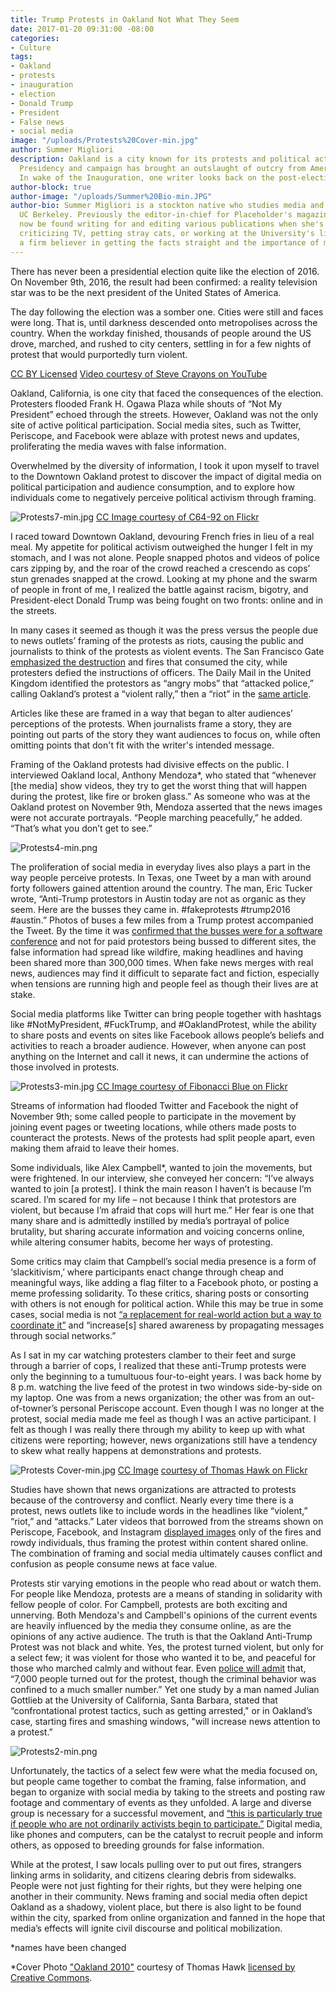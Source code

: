 ```yaml
---
title: Trump Protests in Oakland Not What They Seem
date: 2017-01-20 09:31:00 -08:00
categories:
- Culture
tags:
- Oakland
- protests
- inauguration
- election
- Donald Trump
- President
- False news
- social media
image: "/uploads/Protests%20Cover-min.jpg"
author: Summer Migliori
description: Oakland is a city known for its protests and political activism. Trump’s
  Presidency and campaign has brought an outslaught of outcry from American citizens.
  In wake of the Inauguration, one writer looks back on the post-election protests.
author-block: true
author-image: "/uploads/Summer%20Bio-min.JPG"
author-bio: Summer Migliori is a stockton native who studies media and English at
  UC Berkeley. Previously the editor-in-chief for Placeholder's magazine, she can
  now be found writing for and editing various publications when she's not tweeting,
  criticizing TV, petting stray cats, or working at the University's library. She's
  a firm believer in getting the facts straight and the importance of memes.
---
```


There has never been a presidential election quite like the election of 2016. On November 9th, 2016, the result had been confirmed: a reality television star was to be the next president of the United States of America.

The day following the election was a somber one. Cities were still and faces were long. That is, until darkness descended onto metropolises across the country. When the workday finished, thousands of people around the US drove, marched, and rushed to city centers, settling in for a few nights of protest that would purportedly turn violent.

[](https://www.youtube.com/watch?v=2fFnp80Rpqs)
[CC BY Licensed](https://creativecommons.org/licenses/by/3.0/legalcode) [Video courtesy of Steve Crayons on YouTube](https://www.youtube.com/watch?v=2fFnp80Rpqs)

Oakland, California, is one city that faced the consequences of the election. Protesters flooded Frank H. Ogawa Plaza while shouts of “Not My President” echoed through the streets. However, Oakland was not the only site of active political participation. Social media sites, such as Twitter, Periscope, and Facebook were ablaze with protest news and updates, proliferating the media waves with false information.

Overwhelmed by the diversity of information, I took it upon myself to travel to the Downtown Oakland protest to discover the impact of digital media on political participation and audience consumption, and to explore how individuals come to negatively perceive political activism through framing.

![Protests7-min.jpg](/uploads/Protests7-min.jpg)
[CC Image courtesy of C64-92 on Flickr](https://www.flickr.com/photos/84938919@N08/8031280221/in/photolist-deGpND-o8v6b7-bPeKGk-8SvSp6-5Y2AkG-na25k6-Nedxv-dwCict-qCTvYf-dD7fkM-abaSCY-mzF8Zf-boLx2D-4vdkxx-NefBt-6tnHWb-cSccyY-7CfSDh-aEmbKs-mmqwXh-jwvecJ-6tivTF-jwwRms-jwvAZS-7Xj2kt-bUXcRq-jzoHG4-dFog1h-jzngP6-6gqPJ-9hWi2A-mfoVRe-qtNyZu-6tiz8T-mupXdA-dD6Ya6-mzDQHT-dDcmTG-dDcmDQ-54fJRy-72rcJw-6tizcv-dDcmmj-6tnHMC-6tizgM-3dYUAo-myX7Rh-dDcmZo-qyVxvJ-NeeyD/)

I raced toward Downtown Oakland, devouring French fries in lieu of a real meal. My appetite for political activism outweighed the hunger I felt in my stomach, and I was not alone. People snapped photos and videos of police cars zipping by, and the roar of the crowd reached a crescendo as cops’ stun grenades snapped at the crowd. Looking at my phone and the swarm of people in front of me, I realized the battle against racism, bigotry, and President-elect Donald Trump was being fought on two fronts: online and in the streets.

In many cases it seemed as though it was the press versus the people due to news outlets’ framing of the protests as riots, causing the public and journalists to think of the protests as violent events. The San Francisco Gate [emphasized the destruction](http://www.sfgate.com/bayarea/article/Anti-Trump-protests-in-Oakland-turn-violent-10605621.php) and fires that consumed the city, while protesters defied the instructions of officers. The Daily Mail in the United Kingdom identified the protestors as “angry mobs” that “attacked police,” calling Oakland’s protest a “violent rally,” then a “riot” in the [same article](http://www.dailymail.co.uk/news/article-3922098/The-backlash-begins-Disgruntled-anti-Trump-protesters-refuse-accept-election-result-gather-New-York-cities-country.html).

Articles like these are framed in a way that began to alter audiences’ perceptions of the protests. When journalists frame a story, they are pointing out parts of the story they want audiences to focus on, while often omitting points that don't fit with the writer's intended message. 

Framing of the Oakland protests had divisive effects on the public. I interviewed Oakland local, Anthony Mendoza\*, who stated that “whenever \[the media\] show videos, they try to get the worst thing that will happen during the protest, like fire or broken glass.” As someone who was at the Oakland protest on November 9th, Mendoza asserted that the news images were not accurate portrayals. “People marching peacefully,” he added. “That’s what you don’t get to see.”

![Protests4-min.png](/uploads/Protests4-min.png)


The proliferation of social media in everyday lives also plays a part in the way people perceive protests. In Texas, one Tweet by a man with around forty followers gained attention around the country. The man, Eric Tucker wrote, “Anti-Trump protestors in Austin today are not as organic as they seem. Here are the busses they came in. #fakeprotests #trump2016 #austin.” Photos of buses a few miles from a Trump protest accompanied the Tweet. By the time it was [confirmed that the busses were for a software conference](https://www.nytimes.com/2016/11/20/business/media/how-fake-news-spreads.html?_r=2) and not for paid protestors being bussed to different sites, the false information had spread like wildfire, making headlines and having been shared more than 300,000 times.  When fake news merges with real news, audiences may find it difficult to separate fact and fiction, especially when tensions are running high and people feel as though their lives are at stake.

Social media platforms like Twitter can bring people together with hashtags like #NotMyPresident, #FuckTrump, and #OaklandProtest, while the ability to share posts and events on sites like Facebook allows people’s beliefs and activities to reach a broader audience. However, when anyone can post anything on the Internet and call it news, it can undermine the actions of those involved in protests.

![Protests3-min.jpg](/uploads/Protests3-min.jpg)
[CC Image courtesy of Fibonacci Blue on Flickr](https://www.flickr.com/photos/fibonacciblue/29099724245/in/album-72157672695015345/) 

Streams of information had flooded Twitter and Facebook the night of November 9th; some called people to participate in the movement by joining event pages or tweeting locations, while others made posts to counteract the protests. News of the protests had split people apart, even making them afraid to leave their homes.

Some individuals, like Alex Campbell\*, wanted to join the movements, but were frightened. In our interview, she conveyed her concern: “I’ve always wanted to join \[a protest\]. I think the main reason I haven’t is because I’m scared. I’m scared for my life – not because I think that protestors are violent, but because I’m afraid that cops will hurt me.”  Her fear is one that many share and is admittedly instilled by media’s portrayal of police brutality, but sharing accurate information and voicing concerns online, while altering consumer habits, become her ways of protesting.

Some critics may claim that Campbell’s social media presence is a form of  ‘slackitivism,’ where participants enact change through cheap and meaningful ways, like adding a flag filter to a Facebook photo, or posting a meme professing solidarity. To these critics, sharing posts or consorting with others is not enough for political action. While this may be true in some cases, social media is not [“a replacement for real-world action but a way to coordinate it”](https://www.foreignaffairs.com/articles/2010-12-20/political-power-social-media)  and “increase\[s\] shared awareness by propagating messages through social networks.”

As I sat in my car watching protesters clamber to their feet and surge through a barrier of cops, I realized that these anti-Trump protests were only the beginning to a tumultuous four-to-eight years. I was back home by 8 p.m. watching the live feed of the protest in two windows side-by-side on my laptop. One was from a news organization; the other was from an out-of-towner’s personal Periscope account. Even though I was no longer at the protest, social media made me feel as though I was an active participant. I felt as though I was really there through my ability to keep up with what citizens were reporting; however, news organizations still have a tendency to skew what really happens at demonstrations and protests.

![Protests Cover-min.jpg](/uploads/Protests%20Cover-min.jpg)
[CC Image](https://creativecommons.org/licenses/by-nc/2.0/legalcode) [courtesy of Thomas Hawk on Flickr](https://www.flickr.com/photos/thomashawk/14301558461/in/photolist-nMMe5a-7HxmFG-r6MbBY-oFoUqr-p6WjAy-oXHgkm-tCQxUo-s7459G-pkrRox-s92xsM-pNfsv8-sokxMD-p6Wj39-qZ4oxf-rgNmNF-pdP9Uw-oWoi4n-pyVx3h-pkAyq8-aBkKYF-pWEMQm-qg1Rh2-si6S5e-pLAN4h-qCMgNV-FSrMrz-oihvij-qbaoV8-pA2e7T-qRmEcb-pfnLzC-pAY94g-q5P6gV-pza8wX-q9z4su-qQFPYE-pAW7Ub-pMzSQn-qMt5r5-qM2dEL-pBjzJ3-pjKkvW-sj4Nq9-oWNtwk-pTVBr6-nPEXsp-oRmFmQ-qWmWUA-oXHUyM-qPn6uW)

Studies have shown that news organizations are attracted to protests because of the controversy and conflict. Nearly every time there is a protest, news outlets like to include words in the headlines like “violent,” “riot,” and “attacks.” Later videos that borrowed from the streams shown on Periscope, Facebook, and Instagram [displayed images](http://www.cnn.com/videos/us/2016/11/10/oakland-trump-protests-officers-injured-watson-bpr.cnn/video/playlists/protests-at-trump-rallies/) only of the fires and rowdy individuals, thus framing the protest within content shared online. The combination of framing and social media ultimately causes conflict and confusion as people consume news at face value.

Protests stir varying emotions in the people who read about or watch them. For people like Mendoza, protests are a means of standing in solidarity with fellow people of color. For Campbell, protests are both exciting and unnerving. Both Mendoza's and Campbell's opinions of the current events are heavily influenced by the media they consume online, as are the opinions of any active audience. The truth is that the Oakland Anti-Trump Protest was not black and white. Yes, the protest turned violent, but only for a select few; it was violent for those who wanted it to be, and peaceful for those who marched calmly and without fear. Even [police will admit](http://www.sfgate.com/bayarea/article/Anti-Trump-protests-in-Oakland-turn-violent-10605621.php) that, “7,000 people turned out for the protest, though the criminal behavior was confined to a much smaller number.” Yet one study by a man named Julian Gottlieb at the University of California, Santa Barbara, stated that “confrontational protest tactics, such as getting arrested," or in Oakland’s case, starting fires and smashing windows, "will increase news attention to a protest.”

![Protests2-min.png](/uploads/Protests2-min.png)

Unfortunately, the tactics of a select few were what the media focused on, but people came together to combat the framing, false information, and began to organize with social media by taking to the streets and posting raw footage and commentary of events as they unfolded. A large and diverse group is necessary for a successful movement, and [“this is particularly true if people who are not ordinarily activists begin to participate.”](https://www.washingtonpost.com/news/monkey-cage/wp/2016/11/21/people-are-in-the-streets-protesting-donald-trump-but-when-does-protest-actually-work/?utm_term=.025fd7979985) Digital media, like phones and computers, can be the catalyst to recruit people and inform others, as opposed to breeding grounds for false information.


While at the protest, I saw locals pulling over to put out fires, strangers linking arms in solidarity, and citizens clearing debris from sidewalks. People were not just fighting for their rights, but they were helping one another in their community. News framing and social media often depict Oakland as a shadowy, violent place, but there is also light to be found within the city, sparked from online organization and fanned in the hope that media’s effects will ignite civil discourse and political mobilization.

\*names have been changed

*Cover Photo ["Oakland 2010"](https://www.flickr.com/photos/thomashawk/14301558461/in/photolist-nMMe5a-7HxmFG-r6MbBY-oFoUqr-p6WjAy-oXHgkm-tCQxUo-s7459G-pkrRox-s92xsM-pNfsv8-sokxMD-p6Wj39-qZ4oxf-rgNmNF-pdP9Uw-oWoi4n-pyVx3h-pkAyq8-aBkKYF-pWEMQm-qg1Rh2-si6S5e-pLAN4h-qCMgNV-FSrMrz-oihvij-qbaoV8-pA2e7T-qRmEcb-pfnLzC-pAY94g-q5P6gV-pza8wX-q9z4su-qQFPYE-pAW7Ub-pMzSQn-qMt5r5-qM2dEL-pBjzJ3-pjKkvW-sj4Nq9-oWNtwk-pTVBr6-nPEXsp-oRmFmQ-qWmWUA-oXHUyM-qPn6uW) courtesy of Thomas Hawk [licensed by Creative Commons](https://creativecommons.org/licenses/by-nc/2.0/legalcode).